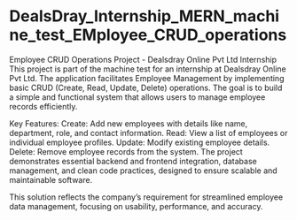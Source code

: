 # DealsDray_Internship_MERN_machine_test_EMployee_CRUD_operations
Employee CRUD Operations Project - Dealsdray Online Pvt Ltd Internship
This project is part of the machine test for an internship at Dealsdray Online Pvt Ltd. The application facilitates Employee Management by implementing basic CRUD (Create, Read, Update, Delete) operations. The goal is to build a simple and functional system that allows users to manage employee records efficiently.

Key Features:
Create: Add new employees with details like name, department, role, and contact information.
Read: View a list of employees or individual employee profiles.
Update: Modify existing employee details.
Delete: Remove employee records from the system.
The project demonstrates essential backend and frontend integration, database management, and clean code practices, designed to ensure scalable and maintainable software.

This solution reflects the company’s requirement for streamlined employee data management, focusing on usability, performance, and accuracy.

